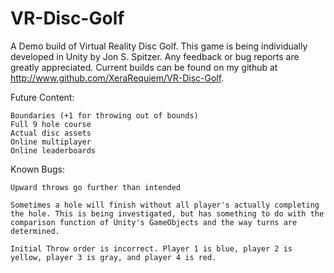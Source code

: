 # VR-Disc-Golf

A Demo build of Virtual Reality Disc Golf. This game is being individually developed in Unity by Jon S. Spitzer. Any feedback or bug reports are greatly appreciated. Current builds can be found on my github at http://www.github.com/XeraRequiem/VR-Disc-Golf.

Future Content:
    
    Boundaries (+1 for throwing out of bounds)
    Full 9 hole course
    Actual disc assets
    Online multiplayer
    Online leaderboards

Known Bugs:
    
    Upward throws go further than intended
    
    Sometimes a hole will finish without all player's actually completing the hole. This is being investigated, but has something to do with the comparison function of Unity's GameObjects and the way turns are determined.

    Initial Throw order is incorrect. Player 1 is blue, player 2 is yellow, player 3 is gray, and player 4 is red.
